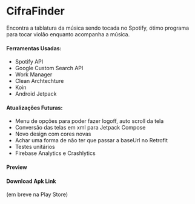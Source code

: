 # CifraFinder 
Encontra a tablatura da música sendo tocada no Spotify, ótimo programa para tocar violão enquanto acompanha a música. 

#### Ferramentas Usadas:

- Spotify API
- Google Custom Search API
- Work Manager
- Clean Archtechture
- Koin
- Android Jetpack

#### Atualizações Futuras:
- Menu de opções para poder fazer logoff, auto scroll da tela
- Conversão das telas em xml para Jetpack Compose
- Novo design com cores novas
- Achar uma forma de não ter que passar a baseUrl no Retrofit
- Testes unitários
- Firebase Analytics e Crashlytics

#### Preview

#### Download Apk Link 
(em breve na Play Store)
